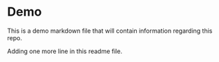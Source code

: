 # Demo

This is a demo markdown file that will contain information regarding this repo.

Adding one more line in this readme file.
